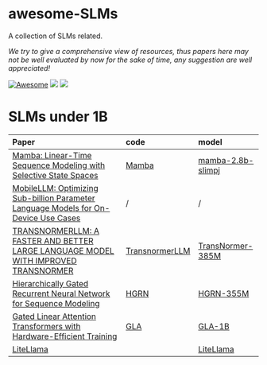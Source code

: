 # awesome-SLMs
A collection of SLMs related.

*We try to give a comprehensive view of resources, thus papers here may not be well evaluated by now for the sake of time, any suggestion are well appreciated!*

[![Awesome](https://awesome.re/badge.svg)](https://github.com/4IK1d/awesome-SLMs/) 
![](https://img.shields.io/github/last-commit/4IK1d/awesome-SLMs?color=green) 
![](https://img.shields.io/badge/PRs-Welcome-red)

<!-- General -->
<!-- 

 -->

 

# SLMs under 1B

| Paper | code | model |
| :---------------------------------------------- | :---------------------------------------------- | :---------------------------------------------- |
|  [Mamba: Linear-Time Sequence Modeling with Selective State Spaces](https://arxiv.org/abs/2312.00752)  | [Mamba](https://github.com/state-spaces/mamba/tree/main) | [mamba-2.8b-slimpj](https://huggingface.co/state-spaces/mamba-2.8b-slimpj) |-->
|  [MobileLLM: Optimizing Sub-billion Parameter Language Models for On-Device Use Cases](https://arxiv.org/abs/2402.14905)  | / | / |
|  [TRANSNORMERLLM: A FASTER AND BETTER LARGE LANGUAGE MODEL WITH IMPROVED TRANSNORMER](https://arxiv.org/pdf/2307.14995.pdf)  | [TransnormerLLM](https://github.com/OpenNLPLab/TransnormerLLM) | [TransNormer-385M](https://huggingface.co/OpenNLPLab/TransNormerLLM-385M) |
|  [Hierarchically Gated Recurrent Neural Network for Sequence Modeling](https://arxiv.org/pdf/2311.04823.pdf)  | [HGRN](https://github.com/OpenNLPLab/HGRN) | [HGRN-355M](https://huggingface.co/OpenNLPLab/HGRN-355M) |
|  [Gated Linear Attention Transformers with Hardware-Efficient Training](https://arxiv.org/abs/2312.06635)  | [GLA](https://github.com/berlino/gated_linear_attention) | [GLA-1B](https://huggingface.co/bailin28/gla-1B-100B/tree/main) |
|  [LiteLlama](https://arxiv.org/pdf/2307.14995.pdf)  |  | [LiteLlama](https://huggingface.co/ahxt/LiteLlama-460M-1T) |



<!-- 
Chameleon: Plug-and-Play Compositional Reasoning with Large Language Models|https://arxiv.org/pdf/2304.09842.pdf|Chameleon|https://chameleon-llm.github.io/|ScienceQA|https://scienceqa.github.io/|TabMWP|https://promptpg.github.io/
Program of thoughts prompting: Disentangling computation from reasoning for numerical reasoning tasks|https://arxiv.org/abs/2211.12588|code|https://github.com/wenhuchen/Program-of-Thoughts|data|https://github.com/wenhuchen/Program-of-Thoughts
ToolAlpaca: Generalized Tool Learning for Language Models with 3000 Simulated Cases|https://arxiv.org/pdf/2306.05301.pdf|code||data||
TALM: Tool Augmented Language Models|https://arxiv.org/pdf/2205.12255.pdf|code||NaturalQuestions|https://ai.google.com/research/NaturalQuestions|MathQA|https://math-qa.github.io/math-QA/
Adaptive Chameleon or Stubborn Sloth: Unraveling the Behavior of Large Language Models in Knowledge Clashes|https://arxiv.org/pdf/2305.13300.pdf|LLM-knowledge-conflict|https://github.com/OSU-NLP-Group/LLM-Knowledge-Conflict|conflictQA|https://github.com/OSU-NLP-Group/LLM-Knowledge-Conflict/tree/main/conflictQA
On the Tool Manipulation Capability of Open-source Large Language Models|https://arxiv.org/pdf/2305.16504.pdf|ToolBench|https://github.com/sambanova/toolbench|ToolBench|https://github.com/sambanova/toolbench
CREATOR: Disentangling Abstract and Concrete Reasonings of Large
Language Models through Tool Creation|https://arxiv.org/pdf/2305.14318.pdf|code||MATH|https://github.com/hendrycks/math/|abMWP|https://promptpg.github.io/
HuggingGPT: Solving AI Tasks with ChatGPT and its Friends in HuggingFace|https://arxiv.org/pdf/2303.17580.pdf|huggingGPT|https://github.com/microsoft/JARVIS|data|https://github.com/microsoft/JARVIS|
ToolkenGPT: Augmenting Frozen Language Models with Massive Tools via Tool Embeddings|https://arxiv.org/pdf/2305.11554.pdf|/||/||
WebGPT: Browser-assisted question-answering with human feedback|https://arxiv.org/abs/2112.09332|/||/||
WebCPM: Interactive Web Search for Chinese Long-form Question Answering|https://arxiv.org/abs/2305.06849|webcpm|https://github.com/thunlp/WebCPM|data|https://github.com/thunlp/WebCPM
SwiftSage: A Generative Agent with Fast and Slow Thinking for Complex Interactive Tasks|https://arxiv.org/abs/2305.17390|SwiftSage|https://github.com/yuchenlin/swiftsage/|ScienceWorld benchmark|https://sciworld.apps.allenai.org/
ReWOO: Decoupling Reasoning from Observations for Efficient Augmented Language Models|https://arxiv.org/abs/2305.18323|ReWOO|https://github.com/billxbf/ReWOO|hotpotqa|https://paperswithcode.com/dataset/hotpotqa
 -->

<!--
## Refer to Awesome Lists

We are standing on the shoulders of giants, inspired and borrow a lot from them.

- **[Awesome-Multimodal-Reasoning](https://github.com/atfortes/Awesome-Multimodal-Reasoning)**  Collection of papers and resources on Multimodal Reasoning, including Vision-Language Models, Multimodal Chain-of-Thought, Visual Inference, and others.
 -->
